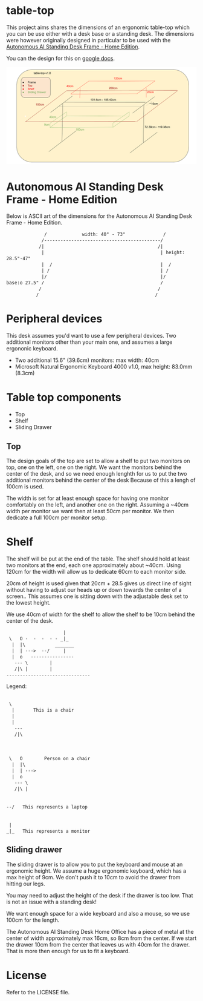 table-top
=========

This project aims shares the dimensions of an ergonomic table-top which
you can be use either with a desk base or a standing desk. The dimensions
were however originally designed in particular to be used with the
[Autonomous AI Standing Desk Frame - Home Edition](https://www.autonomous.ai/standing-desks/diy-smart-desk-kit?option16=38&option17=1881).

You can the design for this on [google docs](https://docs.google.com/drawings/d/e/2PACX-1vTyQoqklRpLNykUdB74-smzUnHAUiYhm5iGMZKm2VmdfpRV74etQpMrYIIo7jH5dqZKH_rnDXEInHiO/pub?w=1265&h=646).

![table-top-v1.8](images/table-top-v1.8.png)

# Autonomous AI Standing Desk Frame - Home Edition

Below is ASCII art of the dimensions for the
Autonomous AI Standing Desk Frame - Home Edition.

```
              /             width: 40" - 73"              /
             /-------------------------------------------/
            /|                                          /|
             |                                           | height: 28.5"-47"
             |  /                                        |  /
             | /                                         | /
             |/                                          |/
base:o 27.5" /                                           /
            /                                           /
           /                                           /
```

# Peripheral devices

This desk assumes you'd want to use a few peripheral devices. Two additional
monitors other than your main one, and assumes a large ergononic keyboard.

  * Two additional 15.6" (39.6cm) monitors: max width: 40cm
  * Microsoft Natural Ergonomic Keyboard 4000 v1.0, max height: 83.0mm (8.3cm)

# Table top components

 * Top
 * Shelf
 * Sliding Drawer

## Top

The design goals of the top are set to allow a shelf to put two monitors on
top, one on the left, one on the right. We want the monitors behind the center
of the desk, and so we need enough lenghth for us to put the two additional
monitors behind the center of the desk Because of this a lengh of 100cm is
used.

The width is set for at least enough space for having one monitor comfortably
on the left, and another one on the right. Assuming a ~40cm width per monitor
we want then at least 50cm per monitor. We then dedicate a full 100cm per
monitor setup.

# Shelf

The shelf will be put at the end of the table. The shelf should hold at least
two monitors at the end, each one approximately about ~40cm. Using 120cm for
the width will allow us to dedicate 60cm to each monitor side.

20cm of height is used given that 20cm + 28.5 gives us direct line of sight
without having to adjust our heads up or down towards the center of a screen..
This assumes one is sitting down with the adjustable desk set to the lowest
height.

We use 40cm of width for the shelf to allow the shelf to be 10cm behind the
center of the desk.


```
                     |
 \   O -  -  -  - - _|_
  |  |\           _______
  |  | --->  --/     |  
  |  o   ----------------
   --- \        |
   /|\ |        |
-------------------------------

```


Legend:

```

 \ 
  |       This is a chair
  |
  |
   ---
   /|\


 
 \   O        Person on a chair
  |  |\
  |  | --->
  |  o 
   --- \ 
   /|\ |


--/   This represents a laptop


 |
_|_   This represents a monitor

```

Sliding drawer
--------------

The sliding drawer is to allow you to put the keyboard and mouse at an
ergonomic height. We assume a huge ergonomic keyboard, which has a max
height of 9cm. We don't push it to 10cm to avoid the drawer from hitting
our legs.

You may need to adjust the height of the desk if the drawer is too low.
That is not an issue with a standing desk!

We want enough space for a wide keyboard and also a mouse, so we use 100cm
for the length.

The Autonomous AI Standing Desk Home Office has a piece of metal at the center
of width approximately max 16cm, so 8cm from the center. If we start the
drawer 10cm from the center that leaves us with 40cm for the drawer. That is
more then enough for us to fit a keyboard.

# License

Refer to the LICENSE file.
